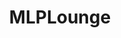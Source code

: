 ---
title: MLPLounge
crosslinks:
- mylittlepony
- livven
- xkcd
- AMAAggregator
- MLPdrawingschool
- AskReddit
- ponk
- mylittleandysonic1
- place
- Metal
- Pony_irl
- MyLittleSupportGroup
- ScenesFromAHat
- metric_units
- SWResources
- StardustCrusaders
- illumineighti
- MLPAnalysis
- Games
- falloutequestria
---